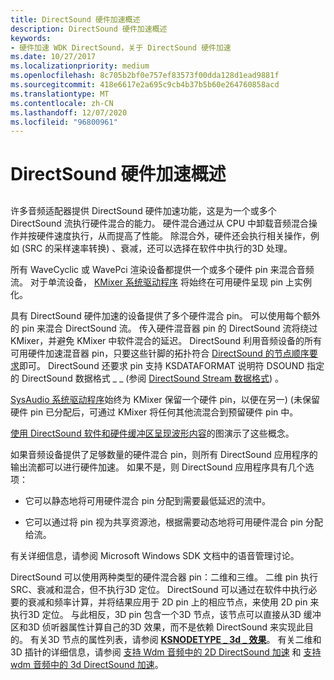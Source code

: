 ```yaml
---
title: DirectSound 硬件加速概述
description: DirectSound 硬件加速概述
keywords:
- 硬件加速 WDK DirectSound，关于 DirectSound 硬件加速
ms.date: 10/27/2017
ms.localizationpriority: medium
ms.openlocfilehash: 8c705b2bf0e757ef83573f00dda128d1ead9881f
ms.sourcegitcommit: 418e6617e2a695c9cb4b37b5b60e264760858acd
ms.translationtype: MT
ms.contentlocale: zh-CN
ms.lasthandoff: 12/07/2020
ms.locfileid: "96800961"
---
```

# <a name="overview-of-directsound-hardware-acceleration"></a>DirectSound 硬件加速概述


## <span id="overview_of_directsound_hardware_acceleration"></span><span id="OVERVIEW_OF_DIRECTSOUND_HARDWARE_ACCELERATION"></span>


许多音频适配器提供 DirectSound 硬件加速功能，这是为一个或多个 DirectSound 流执行硬件混合的能力。 硬件混合通过从 CPU 中卸载音频混合操作并按硬件速度执行，从而提高了性能。 除混合外，硬件还会执行相关操作，例如 (SRC 的采样速率转换) 、衰减，还可以选择在软件中执行的3D 处理。

所有 WaveCyclic 或 WavePci 渲染设备都提供一个或多个硬件 pin 来混合音频流。 对于单流设备， [KMixer 系统驱动程序](kernel-mode-wdm-audio-components.md#kmixer_system_driver) 将始终在可用硬件呈现 pin 上实例化。

具有 DirectSound 硬件加速的设备提供了多个硬件混合 pin。 可以使用每个额外的 pin 来混合 DirectSound 流。 传入硬件混音器 pin 的 DirectSound 流将绕过 KMixer，并避免 KMixer 中软件混合的延迟。 DirectSound 利用音频设备的所有可用硬件加速混音器 pin，只要这些针脚的拓扑符合 [DirectSound 的节点顺序要求](directsound-node-ordering-requirements.md)即可。 DirectSound 还要求 pin 支持 KSDATAFORMAT 说明符 DSOUND 指定的 DirectSound 数据格式 \_ \_ (参阅 [DirectSound Stream 数据格式](directsound-stream-data-format.md)) 。

[SysAudio 系统驱动程序](kernel-mode-wdm-audio-components.md#sysaudio_system_driver)始终为 KMixer 保留一个硬件 pin，以便在另一)  (未保留硬件 pin 已分配后，可通过 KMixer 将任何其他流混合到预留硬件 pin 中。

[使用 DirectSound 软件和硬件缓冲区呈现波形内容](rendering-wave-content-using-directsound-software-and-hardware-buffers.md)的图演示了这些概念。

如果音频设备提供了足够数量的硬件混合 pin，则所有 DirectSound 应用程序的输出流都可以进行硬件加速。 如果不是，则 DirectSound 应用程序具有几个选项：

-   它可以静态地将可用硬件混合 pin 分配到需要最低延迟的流中。

-   它可以通过将 pin 视为共享资源池，根据需要动态地将可用硬件混合 pin 分配给流。

有关详细信息，请参阅 Microsoft Windows SDK 文档中的语音管理讨论。

DirectSound 可以使用两种类型的硬件混合器 pin：二维和三维。 二维 pin 执行 SRC、衰减和混合，但不执行3D 定位。 DirectSound 可以通过在软件中执行必要的衰减和频率计算，并将结果应用于 2D pin 上的相应节点，来使用 2D pin 来执行3D 定位。 与此相反，3D pin 包含一个3D 节点，该节点可以直接从3D 缓冲区和3D 侦听器属性计算自己的3D 效果，而不是依赖 DirectSound 来实现此目的。 有关3D 节点的属性列表，请参阅 [**KSNODETYPE \_ 3d \_ 效果**](./ksnodetype-3d-effects.md)。 有关二维和3D 插针的详细信息，请参阅 [支持 Wdm 音频中的 2D DirectSound 加速](supporting-2d-directsound-acceleration-in-wdm-audio.md) 和 [支持 wdm 音频中的 3d DirectSound 加速](supporting-3d-directsound-acceleration-in-wdm-audio.md)。

